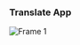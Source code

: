 ### Translate App

![Frame 1](https://github.com/MohmaedSobhy/Translate-App/assets/70748430/884bcee7-3f5a-4a05-a135-a8401062adf1)
